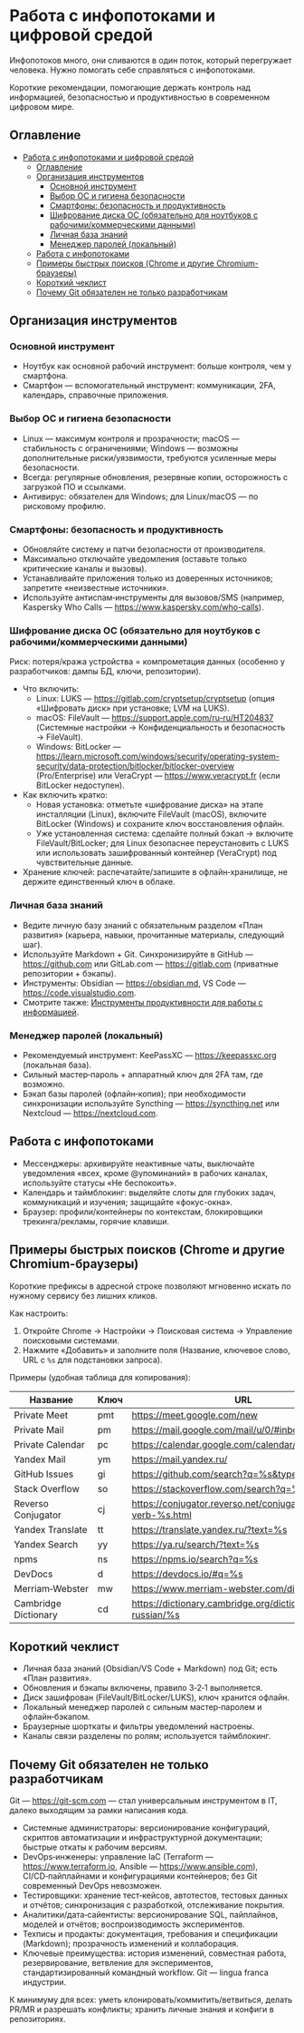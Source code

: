 # Работа с инфопотоками и цифровой средой

Инфопотоков много, они сливаются в один поток, который перегружает человека. Нужно помогать себе справляться с инфопотоками.

Короткие рекомендации, помогающие держать контроль над информацией, безопасностью и продуктивностью в современном цифровом мире.

## Оглавление
- [Работа с инфопотоками и цифровой средой](#работа-с-инфопотоками-и-цифровой-средой)
  - [Оглавление](#оглавление)
  - [Организация инструментов](#организация-инструментов)
    - [Основной инструмент](#основной-инструмент)
    - [Выбор ОС и гигиена безопасности](#выбор-ос-и-гигиена-безопасности)
    - [Смартфоны: безопасность и продуктивность](#смартфоны-безопасность-и-продуктивность)
    - [Шифрование диска ОС (обязательно для ноутбуков с рабочими/коммерческими данными)](#шифрование-диска-ос-обязательно-для-ноутбуков-с-рабочимикоммерческими-данными)
    - [Личная база знаний](#личная-база-знаний)
    - [Менеджер паролей (локальный)](#менеджер-паролей-локальный)
  - [Работа с инфопотоками](#работа-с-инфопотоками)
  - [Примеры быстрых поисков (Chrome и другие Chromium-браузеры)](#примеры-быстрых-поисков-chrome-и-другие-chromium-браузеры)
  - [Короткий чеклист](#короткий-чеклист)
  - [Почему Git обязателен не только разработчикам](#почему-git-обязателен-не-только-разработчикам)

## Организация инструментов
### Основной инструмент
- Ноутбук как основной рабочий инструмент: больше контроля, чем у смартфона.
- Смартфон — вспомогательный инструмент: коммуникации, 2FA, календарь, справочные приложения.

### Выбор ОС и гигиена безопасности
- Linux — максимум контроля и прозрачности; macOS — стабильность с ограничениями; Windows — возможны дополнительные риски/уязвимости, требуются усиленные меры безопасности.
- Всегда: регулярные обновления, резервные копии, осторожность с загрузкой ПО и ссылками.
- Антивирус: обязателен для Windows; для Linux/macOS — по рисковому профилю.

### Смартфоны: безопасность и продуктивность
- Обновляйте систему и патчи безопасности от производителя.
- Максимально отключайте уведомления (оставьте только критические каналы и вызовы).
- Устанавливайте приложения только из доверенных источников; запретите «неизвестные источники».
- Используйте антиспам‑инструменты для вызовов/SMS (например, Kaspersky Who Calls — https://www.kaspersky.com/who-calls).

### Шифрование диска ОС (обязательно для ноутбуков с рабочими/коммерческими данными)
Риск: потеря/кража устройства = компрометация данных (особенно у разработчиков: дампы БД, ключи, репозитории).

- Что включить:
  - Linux: LUKS — https://gitlab.com/cryptsetup/cryptsetup (опция «Шифровать диск» при установке; LVM на LUKS).
  - macOS: FileVault — https://support.apple.com/ru-ru/HT204837 (Системные настройки → Конфиденциальность и безопасность → FileVault).
  - Windows: BitLocker — https://learn.microsoft.com/windows/security/operating-system-security/data-protection/bitlocker/bitlocker-overview (Pro/Enterprise) или VeraCrypt — https://www.veracrypt.fr (если BitLocker недоступен).
- Как включить кратко:
  - Новая установка: отметьте «шифрование диска» на этапе инсталляции (Linux), включите FileVault (macOS), включите BitLocker (Windows) и сохраните ключ восстановления офлайн.
  - Уже установленная система: сделайте полный бэкап → включите FileVault/BitLocker; для Linux безопаснее переустановить с LUKS или использовать зашифрованный контейнер (VeraCrypt) под чувствительные данные.
- Хранение ключей: распечатайте/запишите в офлайн‑хранилище, не держите единственный ключ в облаке.

### Личная база знаний
- Ведите личную базу знаний с обязательным разделом «План развития» (карьера, навыки, прочитанные материалы, следующий шаг).
- Используйте Markdown + Git. Синхронизируйте в GitHub — https://github.com или GitLab.com — https://gitlab.com (приватные репозитории + бэкапы).
- Инструменты: Obsidian — https://obsidian.md, VS Code — https://code.visualstudio.com.
- Смотрите также: [Инструменты продуктивности для работы с информацией](./productivity-tools-guide.md).

### Менеджер паролей (локальный)
- Рекомендуемый инструмент: KeePassXC — https://keepassxc.org (локальная база).
- Сильный мастер‑пароль + аппаратный ключ для 2FA там, где возможно.
- Бэкап базы паролей (офлайн‑копия); при необходимости синхронизации используйте Syncthing — https://syncthing.net или Nextcloud — https://nextcloud.com.

## Работа с инфопотоками
- Мессенджеры: архивируйте неактивные чаты, выключайте уведомления «всех, кроме @упоминаний» в рабочих каналах, используйте статусы «Не беспокоить».
- Календарь и таймблокинг: выделяйте слоты для глубоких задач, коммуникаций и изучения; защищайте «фокус-окна».
- Браузер: профили/контейнеры по контекстам, блокировщики трекинга/рекламы, горячие клавиши.

## Примеры быстрых поисков (Chrome и другие Chromium-браузеры)
Короткие префиксы в адресной строке позволяют мгновенно искать по нужному сервису без лишних кликов.

Как настроить:
1) Откройте Chrome → Настройки → Поисковая система → Управление поисковыми системами.
2) Нажмите «Добавить» и заполните поля (Название, ключевое слово, URL с `%s` для подстановки запроса).

Примеры (удобная таблица для копирования):

| Название | Ключ | URL |
|---|---|---|
| Private Meet | pmt | https://meet.google.com/new |
| Private Mail | pm | https://mail.google.com/mail/u/0/#inbox |
| Private Calendar | pc | https://calendar.google.com/calendar/u/0/r |
| Yandex Mail | ym | https://mail.yandex.ru/ |
| GitHub Issues | gi | https://github.com/search?q=%s&type=issues |
| Stack Overflow | so | https://stackoverflow.com/search?q=%s |
| Reverso Conjugator | cj | https://conjugator.reverso.net/conjugation-english-verb-%s.html |
| Yandex Translate | tt | https://translate.yandex.ru/?text=%s |
| Yandex Search | yy | https://ya.ru/search/?text=%s |
| npms | ns | https://npms.io/search?q=%s |
| DevDocs | d | https://devdocs.io/#q=%s |
| Merriam‑Webster | mw | https://www.merriam-webster.com/dictionary/%s |
| Cambridge Dictionary | cd | https://dictionary.cambridge.org/dictionary/english-russian/%s |



## Короткий чеклист
- Личная база знаний (Obsidian/VS Code + Markdown) под Git; есть «План развития».
- Обновления и бэкапы включены, правило 3‑2‑1 выполняется.
- Диск зашифрован (FileVault/BitLocker/LUKS), ключ хранится офлайн.
- Локальный менеджер паролей с сильным мастер‑паролем и офлайн‑бэкапом.
- Браузерные шорткаты и фильтры уведомлений настроены.
- Каналы связи разделены по ролям; используется таймблокинг.

## Почему Git обязателен не только разработчикам
Git — https://git-scm.com — стал универсальным инструментом в IT, далеко выходящим за рамки написания кода.

- Системные администраторы: версионирование конфигураций, скриптов автоматизации и инфраструктурной документации; быстрые откаты к рабочим версиям.
- DevOps‑инженеры: управление IaC (Terraform — https://www.terraform.io, Ansible — https://www.ansible.com), CI/CD‑пайплайнами и конфигурациями контейнеров; без Git современный DevOps невозможен.
- Тестировщики: хранение тест‑кейсов, автотестов, тестовых данных и отчётов; синхронизация с разработкой, отслеживание покрытия.
- Аналитики/дата‑сайентисты: версионирование SQL, пайплайнов, моделей и отчётов; воспроизводимость экспериментов.
- Техписы и продакты: документация, требования и спецификации (Markdown); прозрачность изменений и коллаборация.
- Ключевые преимущества: история изменений, совместная работа, резервирование, ветвление для экспериментов, стандартизированный командный workflow. Git — lingua franca индустрии.

К минимуму для всех: уметь клонировать/коммитить/ветвиться, делать PR/MR и разрешать конфликты; хранить личные знания и конфиги в репозиториях.

